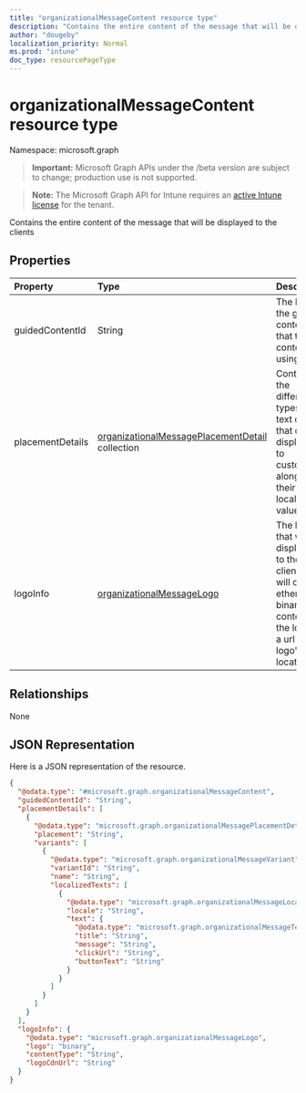 ```yaml
---
title: "organizationalMessageContent resource type"
description: "Contains the entire content of the message that will be displayed to the clients"
author: "dougeby"
localization_priority: Normal
ms.prod: "intune"
doc_type: resourcePageType
---
```


# organizationalMessageContent resource type

Namespace: microsoft.graph

> **Important:** Microsoft Graph APIs under the /beta version are subject to change; production use is not supported.

> **Note:** The Microsoft Graph API for Intune requires an [active Intune license](https://go.microsoft.com/fwlink/?linkid=839381) for the tenant.

Contains the entire content of the message that will be displayed to the clients

## Properties
|Property|Type|Description|
|:---|:---|:---|
|guidedContentId|String|The ID of the guided content that this content is using|
|placementDetails|[organizationalMessagePlacementDetail](../resources/intune-partnerintegration-organizationalmessageplacementdetail.md) collection|Contains the different types of text content that can be displayed to customers along with their localized values|
|logoInfo|[organizationalMessageLogo](../resources/intune-partnerintegration-organizationalmessagelogo.md)|The logo that will be displayed to the clients. This will contain ether the binary contents of the logo or a url to the logo's location|

## Relationships
None

## JSON Representation
Here is a JSON representation of the resource.
<!-- {
  "blockType": "resource",
  "@odata.type": "microsoft.graph.organizationalMessageContent"
}
-->
``` json
{
  "@odata.type": "#microsoft.graph.organizationalMessageContent",
  "guidedContentId": "String",
  "placementDetails": [
    {
      "@odata.type": "microsoft.graph.organizationalMessagePlacementDetail",
      "placement": "String",
      "variants": [
        {
          "@odata.type": "microsoft.graph.organizationalMessageVariant",
          "variantId": "String",
          "name": "String",
          "localizedTexts": [
            {
              "@odata.type": "microsoft.graph.organizationalMessageLocalizedText",
              "locale": "String",
              "text": {
                "@odata.type": "microsoft.graph.organizationalMessageText",
                "title": "String",
                "message": "String",
                "clickUrl": "String",
                "buttonText": "String"
              }
            }
          ]
        }
      ]
    }
  ],
  "logoInfo": {
    "@odata.type": "microsoft.graph.organizationalMessageLogo",
    "logo": "binary",
    "contentType": "String",
    "logoCdnUrl": "String"
  }
}
```






